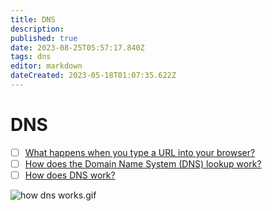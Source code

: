 ```yaml
---
title: DNS
description: 
published: true
date: 2023-08-25T05:57:17.840Z
tags: dns
editor: markdown
dateCreated: 2023-05-18T01:07:35.622Z
---
```


# DNS
- [ ] [What happens when you type a URL into your browser?](https://blog.bytebytego.com/p/what-happens-when-you-type-a-url?utm_source=profile&utm_medium=reader2)
- [ ] [How does the Domain Name System (DNS) lookup work?](https://blog.bytebytego.com/p/how-does-the-domain-name-system-dns?utm_source=profile&utm_medium=reader2)
- [ ] [How does DNS work?](https://www.youtube.com/watch?v=27r4Bzuj5NQ&embeds_referring_euri=https%3A%2F%2Fblog.bytebytego.com%2F&feature=emb_imp_woyt&ab_channel=ByteByteGo)

![how dns works.gif](http://192.168.25.60:8000/files/file_storage/cebde325.gif)
